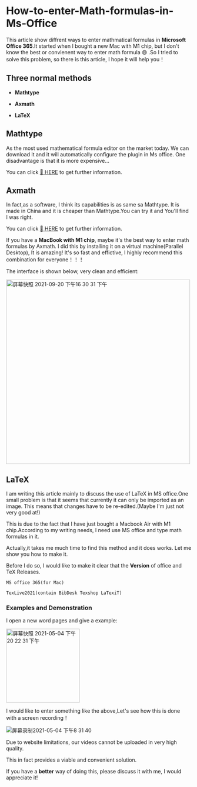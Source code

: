 # How-to-enter-Math-formulas-in-Ms-Office
This article show diffrent ways to enter mathmatical formulas in __Microsoft Office 365__.It started when I bought a new Mac with M1 chip, but I don't know the best or convienent way to enter math formula 😄 .So I tried to solve this problem, so there is this article, I hope it will help you！
## Three normal methods

+ **Mathtype**

+ **Axmath**

+ **LaTeX**


## Mathtype
As the most used mathematical formula editor on the market today. We can download it and it will automatically configure the plugin in Ms office. One disadvantage is that it is more expensive...

You can click [:link: HERE](https://www.wiris.com/en/mathtype/) to get further information.
## Axmath
In fact,as a software, I think its capabilities is as same sa Mathtype. It is made in China and it is cheaper than Mathtype.You can try it and You'll find I was right.

You can click [:link: HERE](https://www.axsoft.co/axmath/) to get further information.

If you have a **MacBook with M1 chip**, maybe it's the best way to enter math formulas by Axmath. I did this by installing it on a virtual machine(Parallel Desktop), It is amazing! It's so fast and effictive, I highly recommend this combination for everyone！！！

The interface is shown below, very clean and efficient:

<img width="500" alt="屏幕快照 2021-09-20 下午16 30 31 下午" src="https://user-images.githubusercontent.com/62950321/133975007-94d2fdaf-5dc7-4a2c-879b-f900819de527.png">

## LaTeX
I am writing this article mainly to discuss the use of LaTeX in MS office.One small problem is that it seems that currently it can only be imported as an image. This means that changes have to be re-edited.(Maybe I'm just not very good at!)

This is due to the fact that I have just bought a Macbook Air with M1 chip.According to my writing needs, I need use MS office and type math formulas in it.

Actually,it takes me much time to find this method and it does works. Let me show you how to make it.

Before I do so, I would like to make it clear that the __Version__ of office and TeX Releases.
```
MS office 365(for Mac) 

TexLive2021(contain BibDesk Texshop LaTexiT)
```
### Examples and Demonstration
I open a new word pages and give a example:

<img width="200" alt="屏幕快照 2021-05-04 下午20 22 31 下午" src="https://user-images.githubusercontent.com/62950321/117002824-a4297c00-ad16-11eb-935c-6f1dd5cb2829.png">

I would like to enter something like the above,Let's see how this is done with a screen recording！


![屏幕录制2021-05-04 下午8 31 40](https://user-images.githubusercontent.com/62950321/117005668-1c457100-ad1a-11eb-880f-5046b3a27611.gif)

Due to website limitations, our videos cannot be uploaded in very high quality.

This in fact provides a viable and convenient solution.

If you have a __better__ way of doing this, please discuss it with me, I would appreciate it!
